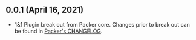 ## 0.0.1 (April 16, 2021)

* 1&1 Plugin break out from Packer core. Changes prior to break out can be found in [Packer's CHANGELOG](https://github.com/hashicorp/packer/blob/master/CHANGELOG.md).